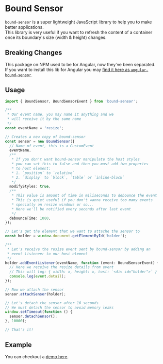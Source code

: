 # Bound Sensor
`bound-sensor` is a super lightweight JavaScript library to help you to make better applications.  
This library is very useful if you want to refresh the content of a container once its boundary's size (width & height) changes.

## Breaking Changes
This package on NPM used to be for Angular, now they've been separated. If you want to install this lib for Angular you may [find it here as `angular-bound-sensor`](https://github.com/aminpaks/bound-sensor/tree/master/modules/angular-bound-sensor).

## Usage
```ts
import { BoundSensor, BoundSensorEvent } from 'bound-sensor';

/**
 * Our event name, you may name it anything and we
 * will receive it by the same name
 */
const eventName = 'resize';

// Creates a new copy of bound-sensor
const sensor = new BoundSensor({
  // Name of event, this is a CustomEvent
  eventName,
  /**
   * If you don't want bound-sensor manipulate the host styles
   * you can set this to false and then you must add two propertes
   * to host element:
   * 1. `position` to `relative`
   * 2. `display` to `block`, `table` or `inline-block`
   */
  modifyStyles: true,
  /**
   * This value is amount of time in miliseconds to debounce the event
   * This is quiet useful if you don't wanna receive too many events
   * specially on resize windows or so...
   * Here we'll be notified every seconds after last event
   */
  debounceTime: 1000,
});

// Let's get the element that we want to attache the sensor to
const holder = window.document.getElementById('holder');

/**
 * Let's receive the resize event sent by bound-sensor by adding an
 * event listeneer to our host element
 */
holder.addEventListener(eventName, function (event: BoundSensorEvent) {
  // Here we receive the resize details from event
  // This will log: { width: x, height: x, host: `<div id="holder">` }
  console.log(event.detail);
});

// Now we attach the sensor
sensor.attachSensor(holder);

// Let's detach the sensor after 10 seconds
// We must detach the sensor to avoid memory leaks
window.setTimeout(function () {
  sensor.detachSensor();
}, 10000);

// That's it!
```

## Example
You can checkout a [demo here](https://github.com/aminpaks/bound-sensor/tree/master/examples/bound-sensor-demo).
